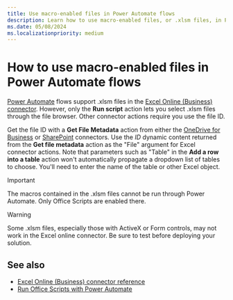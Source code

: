 ```yaml
---
title: Use macro-enabled files in Power Automate flows
description: Learn how to use macro-enabled files, or .xlsm files, in Power Automate flows.
ms.date: 05/08/2024
ms.localizationpriority: medium
---
```


# How to use macro-enabled files in Power Automate flows

[Power Automate](https://make.powerautomate.com/) flows support .xlsm files in the [Excel Online (Business) connector](https://make.powerautomate.com/connectors/shared_excelonlinebusiness/excel-online-business/). However, only the **Run script** action lets you select .xlsm files through the file browser. Other connector actions require you use the file ID.

Get the file ID with a **Get File Metadata** action from either the [OneDrive for Business](https://make.powerautomate.com/connectors/shared_onedriveforbusiness/onedrive-for-business/) or [SharePoint](https://make.powerautomate.com/connectors/shared_sharepointonline/sharepoint/) connectors. Use the *ID* dynamic content returned from the **Get file metadata** action as the "File" argument for Excel connector actions. Note that parameters such as "Table" in the **Add a row into a table** action won't automatically propagate a dropdown list of tables to choose. You'll need to enter the name of the table or other Excel object.

> [!IMPORTANT]
> The macros contained in the .xlsm files cannot be run through Power Automate. Only Office Scripts are enabled there.

> [!WARNING]
> Some .xlsm files, especially those with ActiveX or Form controls, may not work in the Excel online connector. Be sure to test before deploying your solution.

## See also

- [Excel Online (Business) connector reference](/connectors/excelonlinebusiness/)
- [Run Office Scripts with Power Automate](power-automate-integration.md)
